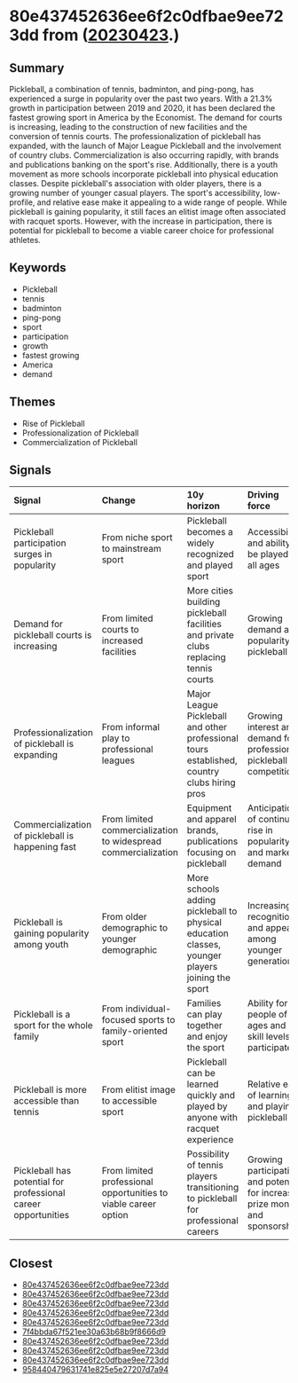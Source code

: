 # 80e437452636ee6f2c0dfbae9ee723dd from ([20230423](https://kghosh.substack.com/p/20230423).)

## Summary

Pickleball, a combination of tennis, badminton, and ping-pong, has experienced a surge in popularity over the past two years. With a 21.3% growth in participation between 2019 and 2020, it has been declared the fastest growing sport in America by the Economist. The demand for courts is increasing, leading to the construction of new facilities and the conversion of tennis courts. The professionalization of pickleball has expanded, with the launch of Major League Pickleball and the involvement of country clubs. Commercialization is also occurring rapidly, with brands and publications banking on the sport's rise. Additionally, there is a youth movement as more schools incorporate pickleball into physical education classes. Despite pickleball's association with older players, there is a growing number of younger casual players. The sport's accessibility, low-profile, and relative ease make it appealing to a wide range of people. While pickleball is gaining popularity, it still faces an elitist image often associated with racquet sports. However, with the increase in participation, there is potential for pickleball to become a viable career choice for professional athletes.

## Keywords

* Pickleball
* tennis
* badminton
* ping-pong
* sport
* participation
* growth
* fastest growing
* America
* demand

## Themes

* Rise of Pickleball
* Professionalization of Pickleball
* Commercialization of Pickleball

## Signals

| Signal                                                         | Change                                                          | 10y horizon                                                                                     | Driving force                                                                  |
|:---------------------------------------------------------------|:----------------------------------------------------------------|:------------------------------------------------------------------------------------------------|:-------------------------------------------------------------------------------|
| Pickleball participation surges in popularity                  | From niche sport to mainstream sport                            | Pickleball becomes a widely recognized and played sport                                         | Accessibility and ability to be played by all ages                             |
| Demand for pickleball courts is increasing                     | From limited courts to increased facilities                     | More cities building pickleball facilities and private clubs replacing tennis courts            | Growing demand and popularity of pickleball                                    |
| Professionalization of pickleball is expanding                 | From informal play to professional leagues                      | Major League Pickleball and other professional tours established, country clubs hiring pros     | Growing interest and demand for professional pickleball competitions           |
| Commercialization of pickleball is happening fast              | From limited commercialization to widespread commercialization  | Equipment and apparel brands, publications focusing on pickleball                               | Anticipation of continued rise in popularity and market demand                 |
| Pickleball is gaining popularity among youth                   | From older demographic to younger demographic                   | More schools adding pickleball to physical education classes, younger players joining the sport | Increasing recognition and appeal among younger generations                    |
| Pickleball is a sport for the whole family                     | From individual-focused sports to family-oriented sport         | Families can play together and enjoy the sport                                                  | Ability for people of all ages and skill levels to participate                 |
| Pickleball is more accessible than tennis                      | From elitist image to accessible sport                          | Pickleball can be learned quickly and played by anyone with racquet experience                  | Relative ease of learning and playing pickleball                               |
| Pickleball has potential for professional career opportunities | From limited professional opportunities to viable career option | Possibility of tennis players transitioning to pickleball for professional careers              | Growing participation and potential for increased prize money and sponsorships |

## Closest

* [80e437452636ee6f2c0dfbae9ee723dd](80e437452636ee6f2c0dfbae9ee723dd)
* [80e437452636ee6f2c0dfbae9ee723dd](80e437452636ee6f2c0dfbae9ee723dd)
* [80e437452636ee6f2c0dfbae9ee723dd](80e437452636ee6f2c0dfbae9ee723dd)
* [80e437452636ee6f2c0dfbae9ee723dd](80e437452636ee6f2c0dfbae9ee723dd)
* [80e437452636ee6f2c0dfbae9ee723dd](80e437452636ee6f2c0dfbae9ee723dd)
* [7f4bbda67f521ee30a63b68b9f8666d9](7f4bbda67f521ee30a63b68b9f8666d9)
* [80e437452636ee6f2c0dfbae9ee723dd](80e437452636ee6f2c0dfbae9ee723dd)
* [80e437452636ee6f2c0dfbae9ee723dd](80e437452636ee6f2c0dfbae9ee723dd)
* [80e437452636ee6f2c0dfbae9ee723dd](80e437452636ee6f2c0dfbae9ee723dd)
* [958440479631741e825e5e27207d7a94](958440479631741e825e5e27207d7a94)